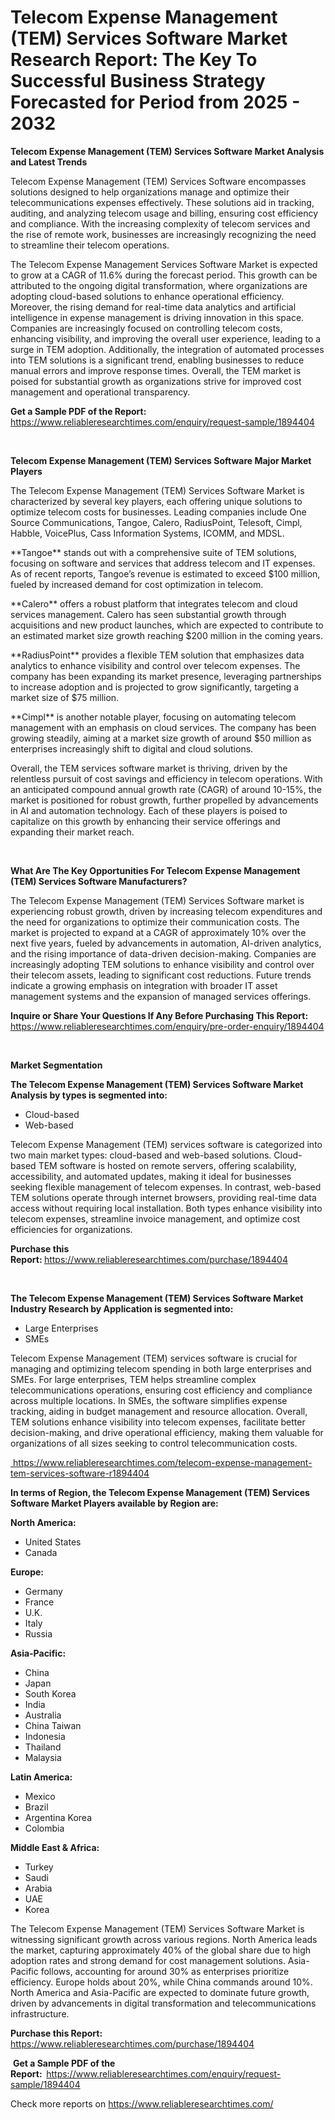 <p><h1>Telecom Expense Management (TEM) Services Software Market Research Report: The Key To Successful Business Strategy Forecasted for Period from 2025 - 2032</h1></p><p><strong>Telecom Expense Management (TEM) Services Software Market Analysis and Latest Trends</strong></p>
<p><p>Telecom Expense Management (TEM) Services Software encompasses solutions designed to help organizations manage and optimize their telecommunications expenses effectively. These solutions aid in tracking, auditing, and analyzing telecom usage and billing, ensuring cost efficiency and compliance. With the increasing complexity of telecom services and the rise of remote work, businesses are increasingly recognizing the need to streamline their telecom operations.</p><p>The Telecom Expense Management Services Software Market is expected to grow at a CAGR of 11.6% during the forecast period. This growth can be attributed to the ongoing digital transformation, where organizations are adopting cloud-based solutions to enhance operational efficiency. Moreover, the rising demand for real-time data analytics and artificial intelligence in expense management is driving innovation in this space. Companies are increasingly focused on controlling telecom costs, enhancing visibility, and improving the overall user experience, leading to a surge in TEM adoption. Additionally, the integration of automated processes into TEM solutions is a significant trend, enabling businesses to reduce manual errors and improve response times. Overall, the TEM market is poised for substantial growth as organizations strive for improved cost management and operational transparency.</p></p>
<p><strong>Get a Sample PDF of the Report:&nbsp;</strong> <a href="https://www.reliableresearchtimes.com/enquiry/request-sample/1894404?utm_campaign=2774&utm_medium=2&utm_source=Github&utm_content=ia&utm_term=28032025&utm_id=telecom-expense-management-tem-services-software">https://www.reliableresearchtimes.com/enquiry/request-sample/1894404</a></p>
<p>&nbsp;</p>
<p><strong>Telecom Expense Management (TEM) Services Software Major Market Players</strong></p>
<p><p>The Telecom Expense Management (TEM) Services Software Market is characterized by several key players, each offering unique solutions to optimize telecom costs for businesses. Leading companies include One Source Communications, Tangoe, Calero, RadiusPoint, Telesoft, Cimpl, Habble, VoicePlus, Cass Information Systems, ICOMM, and MDSL.</p><p>**Tangoe** stands out with a comprehensive suite of TEM solutions, focusing on software and services that address telecom and IT expenses. As of recent reports, Tangoe’s revenue is estimated to exceed $100 million, fueled by increased demand for cost optimization in telecom.</p><p>**Calero** offers a robust platform that integrates telecom and cloud services management. Calero has seen substantial growth through acquisitions and new product launches, which are expected to contribute to an estimated market size growth reaching $200 million in the coming years.</p><p>**RadiusPoint** provides a flexible TEM solution that emphasizes data analytics to enhance visibility and control over telecom expenses. The company has been expanding its market presence, leveraging partnerships to increase adoption and is projected to grow significantly, targeting a market size of $75 million.</p><p>**Cimpl** is another notable player, focusing on automating telecom management with an emphasis on cloud services. The company has been growing steadily, aiming at a market size growth of around $50 million as enterprises increasingly shift to digital and cloud solutions.</p><p>Overall, the TEM services software market is thriving, driven by the relentless pursuit of cost savings and efficiency in telecom operations. With an anticipated compound annual growth rate (CAGR) of around 10-15%, the market is positioned for robust growth, further propelled by advancements in AI and automation technology. Each of these players is poised to capitalize on this growth by enhancing their service offerings and expanding their market reach.</p></p>
<p>&nbsp;</p>
<p><strong>What Are The Key Opportunities For Telecom Expense Management (TEM) Services Software Manufacturers?</strong></p>
<p><p>The Telecom Expense Management (TEM) Services Software market is experiencing robust growth, driven by increasing telecom expenditures and the need for organizations to optimize their communication costs. The market is projected to expand at a CAGR of approximately 10% over the next five years, fueled by advancements in automation, AI-driven analytics, and the rising importance of data-driven decision-making. Companies are increasingly adopting TEM solutions to enhance visibility and control over their telecom assets, leading to significant cost reductions. Future trends indicate a growing emphasis on integration with broader IT asset management systems and the expansion of managed services offerings.</p></p>
<p><strong>Inquire or Share Your Questions If Any Before Purchasing This Report:</strong> <a href="https://www.reliableresearchtimes.com/enquiry/pre-order-enquiry/1894404?utm_campaign=2774&utm_medium=2&utm_source=Github&utm_content=ia&utm_term=28032025&utm_id=telecom-expense-management-tem-services-software">https://www.reliableresearchtimes.com/enquiry/pre-order-enquiry/1894404</a></p>
<p>&nbsp;</p>
<p><strong>Market Segmentation</strong></p>
<p><strong>The Telecom Expense Management (TEM) Services Software Market Analysis by types is segmented into:</strong></p>
<p><ul><li>Cloud-based</li><li>Web-based</li></ul></p>
<p><p>Telecom Expense Management (TEM) services software is categorized into two main market types: cloud-based and web-based solutions. Cloud-based TEM software is hosted on remote servers, offering scalability, accessibility, and automated updates, making it ideal for businesses seeking flexible management of telecom expenses. In contrast, web-based TEM solutions operate through internet browsers, providing real-time data access without requiring local installation. Both types enhance visibility into telecom expenses, streamline invoice management, and optimize cost efficiencies for organizations.</p></p>
<p><strong>Purchase this Report:&nbsp;</strong><a href="https://www.reliableresearchtimes.com/purchase/1894404?utm_campaign=2774&utm_medium=2&utm_source=Github&utm_content=ia&utm_term=28032025&utm_id=telecom-expense-management-tem-services-software">https://www.reliableresearchtimes.com/purchase/1894404</a></p>
<p>&nbsp;</p>
<p><strong>The Telecom Expense Management (TEM) Services Software Market Industry Research by Application is segmented into:</strong></p>
<p><ul><li>Large Enterprises</li><li>SMEs</li></ul></p>
<p><p>Telecom Expense Management (TEM) services software is crucial for managing and optimizing telecom spending in both large enterprises and SMEs. For large enterprises, TEM helps streamline complex telecommunications operations, ensuring cost efficiency and compliance across multiple locations. In SMEs, the software simplifies expense tracking, aiding in budget management and resource allocation. Overall, TEM solutions enhance visibility into telecom expenses, facilitate better decision-making, and drive operational efficiency, making them valuable for organizations of all sizes seeking to control telecommunication costs.</p></p>
<p><a href="https://www.reliableresearchtimes.com/telecom-expense-management-tem-services-software-r1894404?utm_campaign=2774&utm_medium=2&utm_source=Github&utm_content=ia&utm_term=28032025&utm_id=telecom-expense-management-tem-services-software">&nbsp;https://www.reliableresearchtimes.com/telecom-expense-management-tem-services-software-r1894404</a></p>
<p><strong>In terms of Region, the Telecom Expense Management (TEM) Services Software Market Players available by Region are:</strong></p>
<p>
    <p> <strong> North America: </strong>
        <ul>
            <li>United States</li>
            <li>Canada</li>
        </ul>
        </p> 
    <p> <strong> Europe: </strong>
        <ul>
            <li>Germany</li>
            <li>France</li>
            <li>U.K.</li>
            <li>Italy</li>
            <li>Russia</li>
        </ul>
        </p> 
    <p> <strong> Asia-Pacific: </strong>
        <ul>
            <li>China</li>
            <li>Japan</li>
            <li>South Korea</li>
            <li>India</li>
            <li>Australia</li>
            <li>China Taiwan</li>
            <li>Indonesia</li>
            <li>Thailand</li>
            <li>Malaysia</li>
        </ul>
        </p> 
    <p> <strong> Latin America: </strong>
        <ul>
            <li>Mexico</li>
            <li>Brazil</li>
            <li>Argentina Korea</li>
            <li>Colombia</li>
        </ul>
        </p> 
    <p> <strong> Middle East & Africa: </strong>
        <ul>
            <li>Turkey</li>
            <li>Saudi</li>
            <li>Arabia</li>
            <li>UAE</li>
            <li>Korea</li>
        </ul>
    </p>
    </p>
<p><p>The Telecom Expense Management (TEM) Services Software Market is witnessing significant growth across various regions. North America leads the market, capturing approximately 40% of the global share due to high adoption rates and strong demand for cost management solutions. Asia-Pacific follows, accounting for around 30% as enterprises prioritize efficiency. Europe holds about 20%, while China commands around 10%. North America and Asia-Pacific are expected to dominate future growth, driven by advancements in digital transformation and telecommunications infrastructure.</p></p>
<p><strong>Purchase this Report: </strong><a href="https://www.reliableresearchtimes.com/purchase/1894404?utm_campaign=2774&utm_medium=2&utm_source=Github&utm_content=ia&utm_term=28032025&utm_id=telecom-expense-management-tem-services-software">https://www.reliableresearchtimes.com/purchase/1894404</a></p>
<p>&nbsp;<strong>Get a Sample PDF of the Report:&nbsp;&nbsp;</strong><a href="https://www.reliableresearchtimes.com/enquiry/request-sample/1894404?utm_campaign=2774&utm_medium=2&utm_source=Github&utm_content=ia&utm_term=28032025&utm_id=telecom-expense-management-tem-services-software">https://www.reliableresearchtimes.com/enquiry/request-sample/1894404</a></p>
<p><strong></strong></p>
<p>Check more reports on <a href="https://www.reliableresearchtimes.com/?utm_campaign=2774&utm_medium=2&utm_source=Github&utm_content=ia&utm_term=28032025&utm_id=telecom-expense-management-tem-services-software">https://www.reliableresearchtimes.com/</a></p>